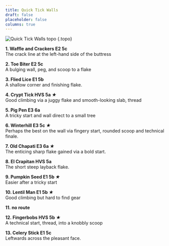 ```yaml
---
title: Quick Tick Walls
draft: false
placeholder: false
columns: true
---
```


![Quick Tick Walls topo](/img/north-wales/border-region/clwyd-limestone/Quick-Tick-Wall2-copy.jpg)
{.topo}

**1. Waffle and Crackers E2 5c**  
The crack line at the left-hand side of the buttress

**2. Toe Biter E2 5c**  
A bulging wall, peg, and scoop to a flake

**3. Flied Lice E1 5b**  
A shallow corner and finishing flake.

**4. Crypt Tick HVS 5a *★***  
Good climbing via a juggy flake and smooth-looking slab, thread

**5. Pig Pen E3 6a**  
A tricky start and wall direct to a small tree

**6. Winterhill E3 5c *★***  
Perhaps the best on the wall via fingery start, rounded scoop and technical finale.

**7. Old Chapati E3 6a *★***  
The enticing sharp flake gained via a bold start.

**8. El Crapitan HVS 5a**  
The short steep layback flake.

**9. Pumpkin Seed E1 5b *★***  
Easier after a tricky start

**10. Lentil Man E1 5b *★***  
Good climbing but hard to find gear

**11. no route**

**12. Fingerbobs HVS 5b *★***  
A technical start, thread, into a knobbly scoop

**13. Celery Stick E1 5c**  
Leftwards across the pleasant face.